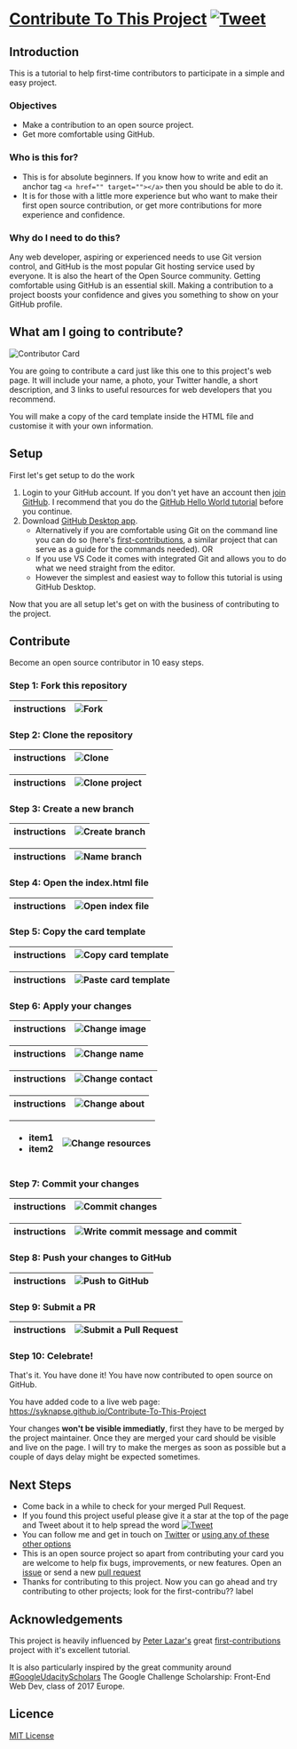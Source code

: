 # [Contribute To This Project](https://syknapse.github.io/Contribute-To-This-Project/) [![Tweet](https://img.shields.io/twitter/url/http/shields.io.svg?style=social)](https://twitter.com/intent/tweet?text=Contribute%20To%20This%20Project%20by%20@Syknapse&url=https://github.com/Syknapse/Contribute-To-This-Project&hashtags=100DaysofCode)

## Introduction

This is a tutorial to help first-time contributors to participate in a simple and easy project.

### Objectives

+ Make a contribution to an open source project.
+ Get more comfortable using GitHub.

### Who is this for?

+ This is for absolute beginners. If you know how to write and edit an anchor tag `<a href="" target=""></a>` then you should be able to do it.
+ It is for those with a little more experience but who want to make their first open source contribution, or get more contributions for more experience and confidence.

### Why do I need to do this?

Any web developer, aspiring or experienced needs to use Git version control, and GitHub is the most popular Git hosting service used by everyone. It is also the heart of the Open Source community. Getting comfortable using GitHub is an essential skill. Making a contribution to a project boosts your confidence and gives you something to show on your GitHub profile.

## What am I going to contribute?

![Contributor Card](readme-only/card.PNG "Contributor Card")

You are going to contribute a card just like this one to this project's web page. It will include your name, a photo, your Twitter handle, a short description, and 3 links to useful resources for web developers that you recommend.

You will make a copy of the card template inside the HTML file and customise it with your own information.

## Setup

First let's get setup to do the work

1. Login to your GitHub account. If you don't yet have an account then [join GitHub](https://github.com/join). I recommend that you do the [GitHub Hello World tutorial](https://guides.github.com/activities/hello-world/) before you continue.
1. Download [GitHub Desktop app](https://desktop.github.com/).
    + Alternatively if you are comfortable using Git on the command line you can do so (here's [first-contributions](https://github.com/Syknapse/first-contributions), a similar project that can serve as a guide for the commands needed). OR 
    + If you use VS Code it comes with integrated Git and allows you to do what we need straight from the editor.
    + However the simplest and easiest way to follow this tutorial is using GitHub Desktop.

Now that you are all setup let's get on with the business of contributing to the project.

## Contribute

Become an open source contributor in 10 easy steps.

### Step 1: Fork this repository

| instructions | ![Fork](readme-only/fork.PNG "click on 'Fork'") |
|:---|---:|

### Step 2: Clone the repository

| instructions | ![Clone](readme-only/clone.PNG "click clone repository") |
|:---|---:|

| instructions | ![Clone project](readme-only/clone-project.PNG "click on <your-github-username>/Contribute-To-This-Project") |
|:---|---:|

### Step 3: Create a new branch

| instructions | ![Create branch](readme-only/branch-new.PNG "Click on 'Branch', then 'New'") |
|:---|---:|

| instructions | ![Name branch](readme-only/branch-name.PNG "Name your branch") |
|:---|---:|

### Step 4: Open the index.html file

| instructions | ![Open index file](readme-only/index-open.PNG "Open index.html in your text editor") |
|:---|---:|

### Step 5: Copy the card template

| instructions | ![Copy card template](readme-only/card-copy.PNG "Copy the card template") |
|:---|---:|

| instructions | ![Paste card template](readme-only/card-paste.PNG "Paste above the indicated line") |
|:---|---:|

### Step 6: Apply your changes

| instructions | ![Change image](readme-only/change-image.PNG "Insert the url of your image") |
|:---|---:|

| instructions | ![Change name](readme-only/change-name.PNG "Type your name") |
|:---|---:|

| instructions | ![Change contact](readme-only/change-contact.PNG "Insert a link to your Twitter account and type your handle") |
|:---|---:|

| instructions | ![Change about](readme-only/change-about.PNG "Write a sentence about you") |
|:---|---:|

| <ul><li>item1</li><li>item2</li></ul> | ![Change resources](readme-only/change-resources.PNG "Insert link, write a short description, and type the name of the resource") |
|:---|---:|

### Step 7: Commit your changes

| instructions | ![Commit changes](readme-only/commit.PNG "The changes you've added should appear in green on the right side of GitHub desktop app. The commit button is on the buttom left") |
|:---|---:|

| instructions | ![Write commit message and commit](readme-only/commit-message.PNG "Write a brief commit message in the 'summary' input, and click 'commit'") |
|:---|---:|

### Step 8: Push your changes to GitHub

| instructions | ![Push to GitHub](readme-only/push.PNG "Push your changes to GitHub, click on the 'Push' button") |
|:---|---:|

### Step 9: Submit a PR

| instructions | ![Submit a Pull Request](readme-only/#####.PNG "////////////") |
|:---|---:|

### Step 10: Celebrate!

That's it. You have done it! You have now contributed to open source on GitHub.

You have added code to a live web page: https://syknapse.github.io/Contribute-To-This-Project

Your changes **won't be visible immediatly**, first they have to be merged by the project maintainer. Once they are merged your card should be visible and live on the page. I will try to make the merges as soon as possible but a couple of days delay might be expected sometimes.

## Next Steps

+ Come back in a while to check for your merged Pull Request.
+ If you found this project useful please give it a star at the top of the page and Tweet about it to help spread the word [![Tweet](https://img.shields.io/twitter/url/http/shields.io.svg?style=social)](https://twitter.com/intent/tweet?text=Contribute%20To%20This%20Project%20by%20@Syknapse&url=https://github.com/Syknapse/Contribute-To-This-Project&hashtags=100DaysofCode)
+ You can follow me and get in touch on [Twitter](https://twitter.com/Syknapse "@Syknapse") or [using any of these other options](https://syknapse.github.io/Syk-Houdeib/#contact "My contact section | Portfolio")
+ This is an open source project so apart from contributing your card you are welcome to help fix bugs, improvements, or new features. Open an [issue](https://help.github.com/articles/creating-an-issue/ "Mastering Issues | GitHub Guides") or send a new [pull request](https://help.github.com/articles/creating-a-pull-request-from-a-fork/ "Creating a pull request from a fork | GitHub Help")
+ Thanks for contributing to this project. Now you can go ahead and try contributing to other projects; look for the first-contribu?? label

## Acknowledgements

This project is heavily influenced by [Peter Lazar's](https://github.com/peterlazar1993) great [first-contributions](https://github.com/Syknapse/first-contributions) project with it's excellent tutorial.

It is also particularly inspired by the great community around [#GoogleUdacityScholars](https://twitter.com/hashtag/GoogleUdacityScholars?src=hash) The Google Challenge Scholarship: Front-End Web Dev, class of 2017 Europe. 

## Licence

[MIT License](#)